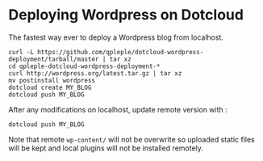 Deploying Wordpress on Dotcloud
===============================

The fastest way ever to deploy a Wordpress blog from localhost.

    curl -L https://github.com/qpleple/dotcloud-wordpress-deployment/tarball/master | tar xz
    cd qpleple-dotcloud-wordpress-deployment-*
    curl http://wordpress.org/latest.tar.gz | tar xz
    mv postinstall wordpress
    dotcloud create MY_BLOG
    dotcloud push MY_BLOG
    
After any modifications on localhost, update remote version with :

    dotcloud push MY_BLOG
    
Note that remote ``wp-content/`` will not be overwrite so uploaded static files will be kept and local plugins will not be installed remotely.